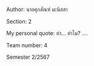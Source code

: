 Author: นายศุภสัณฑ์ มะนิสสา

Section: 2

My personal quote: ทำ... ทำไม? ....

Team number: 4

Semester 2/2567